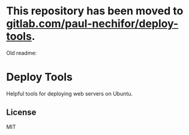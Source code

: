 # This repository has been moved to [gitlab.com/paul-nechifor/deploy-tools](http://gitlab.com/paul-nechifor/deploy-tools).

Old readme:

# Deploy Tools

Helpful tools for deploying web servers on Ubuntu.

## License

MIT
